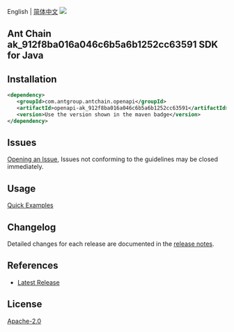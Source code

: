 English | [简体中文](README-CN.md)
![](https://aliyunsdk-pages.alicdn.com/icons/AlibabaCloud.svg)

## Ant Chain ak_912f8ba016a046c6b5a6b1252cc63591 SDK for Java

## Installation

```xml
<dependency>
   <groupId>com.antgroup.antchain.openapi</groupId>
   <artifactId>openapi-ak_912f8ba016a046c6b5a6b1252cc63591</artifactId>
   <version>Use the version shown in the maven badge</version>
</dependency>
```

## Issues
[Opening an Issue](https://github.com/alipay/antchain-openapi-prod-sdk/issues/new), Issues not conforming to the guidelines may be closed immediately.

## Usage
[Quick Examples](https://github.com/alipay/antchain-openapi-prod-sdk/blob/master/docs/0-Examples-EN.md#quick-examples)

## Changelog
Detailed changes for each release are documented in the [release notes](./ChangeLog.txt).

## References
* [Latest Release](https://github.com/alipay/antchain-openapi-prod-sdk/)

## License
[Apache-2.0](http://www.apache.org/licenses/LICENSE-2.0)
